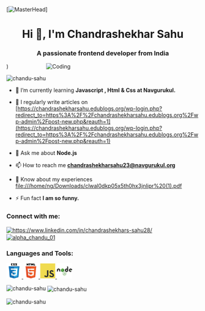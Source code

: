 [![MasterHead](https://1.bp.blogspot.com/-7A4WynwLsMw/XbBpCXG8fHI/AAAAAAAAMt4/uOa1bpLskYgrwGbllhSu2SDj_Mig8SXJQCLcBGAsYHQ/s1600/2000_600px.gif)]
<h1 align="center">Hi 👋, I'm Chandrashekhar Sahu</h1>
<h3 align="center">A passionate frontend developer from India</h3>
<img align="right" alt="Coding" width="400" src="https://cdn.dribbble.com/users/116207..."></img>)

<p align="left"> <img src="https://komarev.com/ghpvc/?username=chandu-sahu&label=Profile%20views&color=0e75b6&style=flat" alt="chandu-sahu" /> </p>

- 🌱 I’m currently learning **Javascript , Html & Css at Navgurukul.**

- 📝 I regularly write articles on [https://chandrashekharsahu.edublogs.org/wp-login.php?redirect_to=https%3A%2F%2Fchandrashekharsahu.edublogs.org%2Fwp-admin%2Fpost-new.php&reauth=1](https://chandrashekharsahu.edublogs.org/wp-login.php?redirect_to=https%3A%2F%2Fchandrashekharsahu.edublogs.org%2Fwp-admin%2Fpost-new.php&reauth=1)

- 💬 Ask me about **Node.js**

- 📫 How to reach me **chandrashekharsahu23@navgurukul.org**

- 📄 Know about my experiences [file:///home/ng/Downloads/clwal0dkp05x5th0hx3jnlipr%20(1).pdf](file:///home/ng/Downloads/clwal0dkp05x5th0hx3jnlipr%20(1).pdf)

- ⚡ Fun fact **I am so funny.**

<h3 align="left">Connect with me:</h3>
<p align="left">
<a href="https://linkedin.com/in/https://www.linkedin.com/in/chandrashekhars-sahu28/" target="blank"><img align="center" src="https://raw.githubusercontent.com/rahuldkjain/github-profile-readme-generator/master/src/images/icons/Social/linked-in-alt.svg" alt="https://www.linkedin.com/in/chandrashekhars-sahu28/" height="30" width="40" /></a>
<a href="https://instagram.com/alpha_chandu_01" target="blank"><img align="center" src="https://raw.githubusercontent.com/rahuldkjain/github-profile-readme-generator/master/src/images/icons/Social/instagram.svg" alt="alpha_chandu_01" height="30" width="40" /></a>
</p>

<h3 align="left">Languages and Tools:</h3>
<p align="left"> <a href="https://www.w3schools.com/css/" target="_blank" rel="noreferrer"> <img src="https://raw.githubusercontent.com/devicons/devicon/master/icons/css3/css3-original-wordmark.svg" alt="css3" width="40" height="40"/> </a> <a href="https://www.w3.org/html/" target="_blank" rel="noreferrer"> <img src="https://raw.githubusercontent.com/devicons/devicon/master/icons/html5/html5-original-wordmark.svg" alt="html5" width="40" height="40"/> </a> <a href="https://developer.mozilla.org/en-US/docs/Web/JavaScript" target="_blank" rel="noreferrer"> <img src="https://raw.githubusercontent.com/devicons/devicon/master/icons/javascript/javascript-original.svg" alt="javascript" width="40" height="40"/> </a> <a href="https://nodejs.org" target="_blank" rel="noreferrer"> <img src="https://raw.githubusercontent.com/devicons/devicon/master/icons/nodejs/nodejs-original-wordmark.svg" alt="nodejs" width="40" height="40"/> </a> </p>

<p><img align="left" src="https://github-readme-stats.vercel.app/api/top-langs?username=chandu-sahu&show_icons=true&locale=en&layout=compact" alt="chandu-sahu" /></p>

<p>&nbsp;<img align="center" src="https://github-readme-stats.vercel.app/api?username=chandu-sahu&show_icons=true&locale=en" alt="chandu-sahu" /></p>

<p><img align="center" src="https://github-readme-streak-stats.herokuapp.com/?user=chandu-sahu&" alt="chandu-sahu" /></p>
